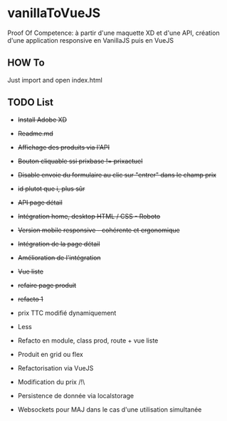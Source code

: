 # vanillaToVueJS

Proof Of Competence: à partir d'une maquette XD et d'une API, création d'une application responsive en VanillaJS puis en VueJS

## HOW To

Just import and open index.html

## TODO List

* ~~Install Adobe XD~~
* ~~Readme.md~~
* ~~Affichage des produits via l'API~~
* ~~Bouton cliquable ssi prixbase != prixactuel~~
* ~~Disable envoie du formulaire au clic sur "entrer" dans le champ prix~~
* ~~id plutot que i, plus sûr~~
* ~~API page détail~~
* ~~Intégration home, desktop HTML / CSS - Roboto~~
* ~~Version mobile responsive - cohérente et ergonomique~~
* ~~Intégration de la page détail~~
* ~~Amélioration de l'intégration~~
* ~~Vue liste~~

* ~~refaire page produit~~
* ~~refacto 1~~

* prix TTC modifié dynamiquement
* Less

* Refacto en module, class prod, route + vue liste
* Produit en grid ou flex

* Refactorisation via VueJS

* Modification du prix /!\
* Persistence de donnée via localstorage
* Websockets pour MAJ dans le cas d'une utilisation simultanée